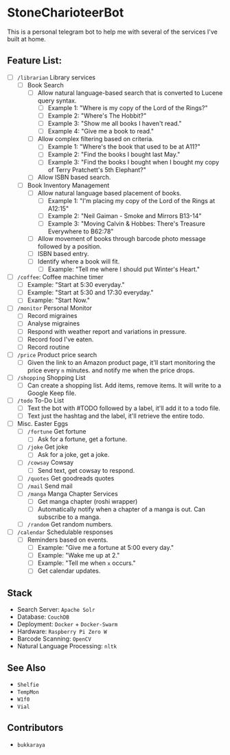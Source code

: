 # StoneCharioteerBot

This is a personal telegram bot to help me with several of the services I've built at home.

## Feature List:

- [ ] `/librarian` Library services
    - [ ] Book Search
        - [ ] Allow natural language-based search that is converted to Lucene query syntax.
            - [ ] Example 1: "Where is my copy of the Lord of the Rings?"
            - [ ] Example 2: "Where's The Hobbit?"
            - [ ] Example 3: "Show me all books I haven't read."
            - [ ] Example 4: "Give me a book to read."
        - [ ] Allow complex filtering based on criteria.
            - [ ] Example 1: "Where's the book that used to be at A11?"
            - [ ] Example 2: "Find the books I bought last May."
            - [ ] Example 3: "Find the books I bought when I bought my copy of Terry Pratchett's 5th Elephant?"
        - [ ] Allow ISBN based search.
    - [ ] Book Inventory Management
        - [ ] Allow natural language based placement of books.
            - [ ] Example 1: "I'm placing my copy of the Lord of the Rings at A12:15" 
            - [ ] Example 2: "Neil Gaiman - Smoke and Mirrors B13-14"
            - [ ] Example 3: "Moving Calvin & Hobbes: There's Treasure Everywhere to B62:78"
        - [ ] Allow movement of books through barcode photo message followed by a position.
        - [ ] ISBN based entry.
        - [ ] Identify where a book will fit.
            - [ ] Example: "Tell me where I should put Winter's Heart."
- [ ] `/coffee`: Coffee machine timer
    - [ ] Example: "Start at 5:30 everyday."
    - [ ] Example: "Start at 5:30 and 17:30 everyday."
    - [ ] Example: "Start Now."
- [ ] `/monitor` Personal Monitor
    - [ ] Record migraines
    - [ ] Analyse migraines
    - [ ] Respond with weather report and variations in pressure.
    - [ ] Record food I've eaten.
    - [ ] Record routine
- [ ] `/price` Product price search
    - [ ] Given the link to an Amazon product page, it'll start monitoring the price every `n` minutes.
        and notify me when the price drops.
- [ ] `/shopping` Shopping List
    - [ ] Can create a shopping list. Add items, remove items. It will write to a Google Keep file.
- [ ] `/todo` To-Do List
    - [ ] Text the bot with #TODO followed by a label, it'll add it to a todo file.
    - [ ] Text just the hashtag and the label, it'll retrieve the entire todo.
- [ ] Misc. Easter Eggs
    - [ ] `/fortune` Get fortune
        - [ ] Ask for a fortune, get a fortune.
    - [ ] `/joke` Get joke
        - [ ] Ask for a joke, get a joke.
    - [ ] `/cowsay` Cowsay
        - [ ] Send text, get cowsay to respond.
    - [ ] `/quotes` Get goodreads quotes
    - [ ] `/mail` Send mail
    - [ ] `/manga` Manga Chapter Services
        - [ ] Get manga chapter (roshi wrapper)
        - [ ] Automatically notify when a chapter of a manga is out. Can subscribe to a manga.
    - [ ] `/random` Get random numbers.
- [ ] `/calendar` Schedulable responses 
    - [ ] Reminders based on events. 
        - [ ] Example: "Give me a fortune at 5:00 every day."
        - [ ] Example: "Wake me up at 2."
        - [ ] Example: "Tell me when `x` occurs."
        - [ ] Get calendar updates.

## Stack

* Search Server: `Apache Solr`
* Database: `CouchDB`
* Deployment: `Docker` + `Docker-Swarm`
* Hardware: `Raspberry Pi Zero W`
* Barcode Scanning: `OpenCV`
* Natural Language Processing: `nltk` 

## See Also

* `Shelfie`
* `TempMon`
* `W1f0`
* `Vial`

## Contributors

* `bukkaraya`
